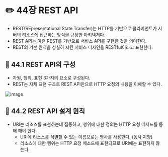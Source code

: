 # ✏️ 44장 REST API

- REST(REpresentational State Transfer)는 HTTP를 기반으로 클라이언트가 서버의 리소스에 접근하는 방식을 규정한 아키텍쳐다.
- REST API는 이런 REST를 기반으로 서비스 API를 구현한 것을 의미한다.
- REST의 기본 원칙을 성실히 지킨 서비스 디자인을 RESTful이라고 표현한다.

## 📌 44.1 REST API의 구성

- 자원, 행위, 표현 3가지의 요소로 구성된다.
- REST는 자체 표현 구조로 REST API만으로 HTTP 요청의 내용을 이해할 수 있다.

![image](https://velog.velcdn.com/images/saiani1/post/77dd8078-708b-461d-aef3-b6bad25de645/image.png)

## 📌 44.2 REST API 설계 원칙

- URI는 리소스를 표현하는데 집중하고, 행위에 대한 정의는 HTTP 요청 메서드를 통해 해야 한다.
  - URI에 리소스를 식별할 수 있는 이름으로는 명사를 사용한다. (동사 지양)
  - 리소스에 대한 행위는 HTTP 요청 메소드에 표현되므로 URI에는 표현하지 않는다.
